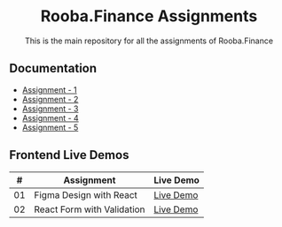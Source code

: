 <h1 align="center">Rooba.Finance Assignments</h1>

<div align="center">
This is the main repository for all the assignments of Rooba.Finance
</div>

## Documentation

* [Assignment - 1][assignment_1]
* [Assignment - 2][assignment_2]
* [Assignment - 3][assignment_3]
* [Assignment - 4][assignment_4]
* [Assignment - 5][assignment_5]

## Frontend Live Demos

|   #   | Assignment                 | Live Demo                                                    |
| :---: | -------------------------- | ------------------------------------------------------------ |
|  01   | Figma Design with React    | [Live Demo](https://rooba-finance-assignment-1.netlify.app/) |
|  02   | React Form with Validation | [Live Demo](https://rooba-finance-assignment-2.netlify.app/) |

[assignment_1]:https://github.com/yasirmansoori/Rooba-Assignments/tree/main/Assignment%201
[assignment_2]:https://github.com/yasirmansoori/Rooba-Assignments/tree/main/Assignment%202
[assignment_3]:https://github.com/yasirmansoori/Rooba-Assignments/tree/main/Assignment%203
[assignment_4]:https://github.com/yasirmansoori/Rooba-Assignments/tree/main/Assignment%204
[assignment_5]:https://github.com/yasirmansoori/Rooba-Assignments/tree/main/Assignment%205